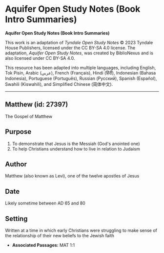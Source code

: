 # Aquifer Open Study Notes (Book Intro Summaries)

**Aquifer Open Study Notes (Book Intro Summaries)**

This work is an adaptation of *Tyndale Open Study Notes* © 2023 Tyndale House Publishers, licensed under the CC BY\-SA 4\.0 license. The adaptation, *Aquifer Open Study Notes*, was created by BiblioNexus and is also licensed under CC BY\-SA 4\.0\.

This resource has been adapted into multiple languages, including English, Tok Pisin, Arabic (عربي), French (Français), Hindi (हिंदी), Indonesian (Bahasa Indonesia), Portuguese (Português), Russian (Русский), Spanish (Español), Swahili (Kiswahili), and Simplified Chinese (简体中文).



--------------------------------

## Matthew (id: 27397)

The Gospel of Matthew

Purpose
-------

1. To demonstrate that Jesus is the Messiah (God's anointed one)
2. To help Christians understand how to live in relation to Judaism

Author
------

Matthew (also known as Levi), one of the twelve apostles of Jesus

Date
----

Likely sometime between AD 65 and 80

Setting
-------

Written at a time in which early Christians were struggling to make sense of the relationship of their new beliefs to the Jewish faith

* **Associated Passages:** MAT 1:1


